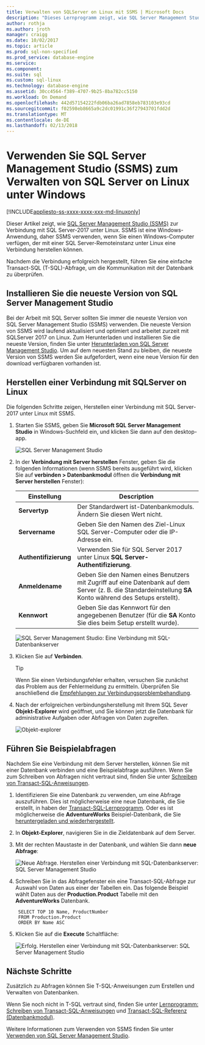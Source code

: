 ```yaml
---
title: Verwalten von SQLServer on Linux mit SSMS | Microsoft Docs
description: "Dieses Lernprogramm zeigt, wie SQL Server Management Studio unter Windows zur Verbindung mit SQL Server auf dem Linux ausgeführt wird."
author: rothja
ms.author: jroth
manager: craigg
ms.date: 10/02/2017
ms.topic: article
ms.prod: sql-non-specified
ms.prod_service: database-engine
ms.service: 
ms.component: 
ms.suite: sql
ms.custom: sql-linux
ms.technology: database-engine
ms.assetid: 30cc4564-f389-4707-9b25-8ba782cc5150
ms.workload: On Demand
ms.openlocfilehash: 442d57154222fdb06ba26ad7858eb783103e93cd
ms.sourcegitcommit: f02598eb8665a9c2dc01991c36f27943701fdd2d
ms.translationtype: MT
ms.contentlocale: de-DE
ms.lasthandoff: 02/13/2018
---
```

# <a name="use-sql-server-management-studio-ssms-on-windows-to-manage-sql-server-on-linux"></a>Verwenden Sie SQL Server Management Studio (SSMS) zum Verwalten von SQL Server on Linux unter Windows

[!INCLUDE[appliesto-ss-xxxx-xxxx-xxx-md-linuxonly](../includes/appliesto-ss-xxxx-xxxx-xxx-md-linuxonly.md)]

Dieser Artikel zeigt, wie [SQL Server Management Studio (SSMS)](../ssms/download-sql-server-management-studio-ssms.md) zur Verbindung mit SQL Server-2017 unter Linux. SSMS ist eine Windows-Anwendung, daher SSMS verwenden, wenn Sie einen Windows-Computer verfügen, der mit einer SQL Server-Remoteinstanz unter Linux eine Verbindung herstellen können.

Nachdem die Verbindung erfolgreich hergestellt, führen Sie eine einfache Transact-SQL (T-SQL)-Abfrage, um die Kommunikation mit der Datenbank zu überprüfen.

## <a name="install-the-newest-version-of-sql-server-management-studio"></a>Installieren Sie die neueste Version von SQL Server Management Studio

Bei der Arbeit mit SQL Server sollten Sie immer die neueste Version von SQL Server Management Studio (SSMS) verwenden. Die neueste Version von SSMS wird laufend aktualisiert und optimiert und arbeitet zurzeit mit SQLServer 2017 on Linux. Zum Herunterladen und installieren Sie die neueste Version, finden Sie unter [Herunterladen von SQL Server Management Studio](../ssms/download-sql-server-management-studio-ssms.md). Um auf dem neuesten Stand zu bleiben, die neueste Version von SSMS werden Sie aufgefordert, wenn eine neue Version für den download verfügbaren vorhanden ist. 

## <a name="connect-to-sql-server-on-linux"></a>Herstellen einer Verbindung mit SQLServer on Linux

Die folgenden Schritte zeigen, Herstellen einer Verbindung mit SQL Server-2017 unter Linux mit SSMS.

1. Starten Sie SSMS, geben Sie **Microsoft SQL Server Management Studio** in Windows-Suchfeld ein, und klicken Sie dann auf den desktop-app.

    ![SQL Server Management Studio](./media/sql-server-linux-develop-use-ssms/ssms.png)

2. In der **Verbindung mit Server herstellen** Fenster, geben Sie die folgenden Informationen (wenn SSMS bereits ausgeführt wird, klicken Sie auf **verbinden > Datenbankmodul** öffnen die **Verbindung mit Server herstellen** Fenster):

   | Einstellung | Description |
   |-----|-----|
   | **Servertyp** | Der Standardwert ist-Datenbankmoduls. Ändern Sie diesen Wert nicht. |
   | **Servername** | Geben Sie den Namen des Ziel-Linux SQL Server-Computer oder die IP-Adresse ein. |
   | **Authentifizierung** | Verwenden Sie für SQL Server 2017 unter Linux **SQL Server-Authentifizierung**. |
   | **Anmeldename** | Geben Sie den Namen eines Benutzers mit Zugriff auf eine Datenbank auf dem Server (z. B. die Standardeinstellung **SA** Konto während des Setups erstellt). |
   | **Kennwort** | Geben Sie das Kennwort für den angegebenen Benutzer (für die **SA** Konto Sie dies beim Setup erstellt wurde). |

    ![SQL Server Management Studio: Eine Verbindung mit SQL-Datenbankserver](./media/sql-server-linux-develop-use-ssms/connect.png)

3. Klicken Sie auf **Verbinden**.

    > [!TIP]
    > Wenn Sie einen Verbindungsfehler erhalten, versuchen Sie zunächst das Problem aus der Fehlermeldung zu ermitteln. Überprüfen Sie anschließend die [Empfehlungen zur Verbindungsproblembehandlung](sql-server-linux-troubleshooting-guide.md#connection).
 
5. Nach der erfolgreichen verbindungsherstellung mit Ihrem SQL Sever **Objekt-Explorer** wird geöffnet, und Sie können jetzt die Datenbank für administrative Aufgaben oder Abfragen von Daten zugreifen.
 
     ![Objekt-explorer](./media/sql-server-linux-develop-use-ssms/object-explorer.png)
     
## <a name="run-sample-queries"></a>Führen Sie Beispielabfragen

Nachdem Sie eine Verbindung mit dem Server herstellen, können Sie mit einer Datenbank verbinden und eine Beispielabfrage ausführen. Wenn Sie zum Schreiben von Abfragen nicht vertraut sind, finden Sie unter [Schreiben von Transact-SQL-Anweisungen](../t-sql/tutorial-writing-transact-sql-statements.md).

1. Identifizieren Sie eine Datenbank zu verwenden, um eine Abfrage auszuführen. Dies ist möglicherweise eine neue Datenbank, die Sie erstellt, in haben der [Transact-SQL-Lernprogramm](../t-sql/tutorial-writing-transact-sql-statements.md). Oder es ist möglicherweise die **AdventureWorks** Beispiel-Datenbank, die Sie [heruntergeladen und wiederhergestellt](sql-server-linux-migrate-restore-database.md).
2. In **Objekt-Explorer**, navigieren Sie in die Zieldatenbank auf dem Server.
2. Mit der rechten Maustaste in der Datenbank, und wählen Sie dann **neue Abfrage**:

    ![Neue Abfrage. Herstellen einer Verbindung mit SQL-Datenbankserver: SQL Server Management Studio](./media/sql-server-linux-develop-use-ssms/new-query.png)

3. Schreiben Sie in das Abfragefenster ein eine Transact-SQL-Abfrage zur Auswahl von Daten aus einer der Tabellen ein. Das folgende Beispiel wählt Daten aus der **Production.Product** Tabelle mit den **AdventureWorks** Datenbank.

        SELECT TOP 10 Name, ProductNumber
        FROM Production.Product
        ORDER BY Name ASC

4. Klicken Sie auf die **Execute** Schaltfläche:

    ![Erfolg. Herstellen einer Verbindung mit SQL-Datenbankserver: SQL Server Management Studio](./media/sql-server-linux-develop-use-ssms/execute-query.png)

## <a name="next-steps"></a>Nächste Schritte

Zusätzlich zu Abfragen können Sie T-SQL-Anweisungen zum Erstellen und Verwalten von Datenbanken.

Wenn Sie noch nicht in T-SQL vertraut sind, finden Sie unter [Lernprogramm: Schreiben von Transact-SQL-Anweisungen](../t-sql/tutorial-writing-transact-sql-statements.md) und [Transact-SQL-Referenz (Datenbankmodul)](https://msdn.microsoft.com/library/bb510741.aspx).

Weitere Informationen zum Verwenden von SSMS finden Sie unter [Verwenden von SQL Server Management Studio](https://msdn.microsoft.com/library/ms174173.aspx).
